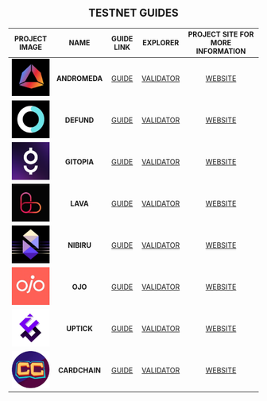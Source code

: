 <div align="center">
  <h2> TESTNET GUIDES </h2>
</div>

|                                                                   PROJECT IMAGE                                                                     |     NAME      |                                         GUIDE LINK                                          |                                                  EXPLORER                                                  |        PROJECT SITE FOR MORE INFORMATION         |
| :------------------------------------------------------------------------------------------------------------------------------------------: | :-----------: | :-----------------------------------------------------------------------------------------: | :--------------------------------------------------------------------------------------------------------: | :--------------------------------------: |
| <img src="https://raw.githubusercontent.com/MirrorReflectionTeam/cosmos_testnet_manuals/main/project_files/andromeda.jpg" width="90" alt=""> | **ANDROMEDA** | [GUIDE](https://github.com/MirrorReflectionTeam/cosmos_testnet_manuals/tree/main/andromeda) | [VALIDATOR](https://andromeda.exploreme.pro/validator/andrvaloper187qg8np6zngwpsdmguf3jxwdj5hdwmh7v7awce)  | [WEBSITE](https://andromedaprotocol.io/) |
|  <img src="https://raw.githubusercontent.com/MirrorReflectionTeam/cosmos_testnet_manuals/main/project_files/defund.jpg" width="90" alt="">   |  **DEFUND**   |  [GUIDE](https://github.com/MirrorReflectionTeam/cosmos_testnet_manuals/tree/main/defund)   | [VALIDATOR](https://defund.explorers.guru/validator/defundvaloper1v0emcp5u268etyz34x5wqdzzzuu33hsxycrgzr)  |    [WEBSITE](https://www.defund.app/)    |
|  <img src="https://raw.githubusercontent.com/MirrorReflectionTeam/cosmos_testnet_manuals/main/project_files/gitopia.png" width="90" alt="">  |  **GITOPIA**  |  [GUIDE](https://github.com/MirrorReflectionTeam/cosmos_testnet_manuals/tree/main/gitopia)  | [VALIDATOR](https://gitopia.exploreme.pro/validator/gitopiavaloper10rm952fn4e37apwr7eadr6h2n3z527yucj2hae) |     [WEBSITE](https://gitopia.com/)      |
|   <img src="https://raw.githubusercontent.com/MirrorReflectionTeam/cosmos_testnet_manuals/main/project_files/lava.png" width="90" alt="">    |   **LAVA**    |   [GUIDE](https://github.com/MirrorReflectionTeam/cosmos_testnet_manuals/tree/main/lava)    |   [VALIDATOR](https://lava.exploreme.pro/validator/lava@valoper1c9e9ntwz2g6sxe5g00z0vgxp9yfqkrfe8fgzua)    |   [WEBSITE](https://www.lavanet.xyz/)    |
|  <img src="https://raw.githubusercontent.com/MirrorReflectionTeam/cosmos_testnet_manuals/main/project_files/nibiru.jpg" width="90" alt="">   |  **NIBIRU**   |  [GUIDE](https://github.com/MirrorReflectionTeam/cosmos_testnet_manuals/tree/main/nibiru)   |   [VALIDATOR](https://nibiru.exploreme.pro/validator/nibivaloper1k8jxnyt7tzlg98z7aqv4ydu3e85557yug63z5s)   |      [WEBSITE](https://nibiru.fi/)       |
|    <img src="https://raw.githubusercontent.com/MirrorReflectionTeam/cosmos_testnet_manuals/main/project_files/ojo.jpg" width="90" alt="">    |  **OJO**   |    [GUIDE](https://github.com/MirrorReflectionTeam/cosmos_testnet_manuals/tree/main/ojo)    |     [VALIDATOR](https://ojo.exploreme.pro/validator/ojovaloper1vpax8d27h2evn5nsk089k0zc7ue72w80jmffkv)     |     [WEBSITE](https://ojo.network/)     |
|    <img src="https://raw.githubusercontent.com/MirrorReflectionTeam/cosmos_testnet_manuals/main/project_files/uptick.png" width="90" alt="">    |  **UPTICK**   |    [GUIDE](https://github.com/MirrorReflectionTeam/cosmos_testnet_manuals/tree/main/uptick)    |     [VALIDATOR](https://uptick-testnet.exploreme.pro/validator/uptickvaloper1urrht6c4qrmrxm3n7mj3q9phvfldfn69r6axr5)     |     [WEBSITE](https://www.uptick.network/)     |
|    <img src="https://raw.githubusercontent.com/MirrorReflectionTeam/cosmos_testnet_manuals/main/project_files/cardchain.png" width="90" alt="">    |  **CARDCHAIN**   |    [GUIDE](https://github.com/MirrorReflectionTeam/cosmos_testnet_manuals/tree/main/cardchain)    |     [VALIDATOR](https://crowdcontrol.exploreme.pro/validator/ccvaloper167dsxrc37q9puk85vpdcmfs7n7dg43q2g4xeeh)     |     [WEBSITE](https://crowdcontrol.network/#/)     |
